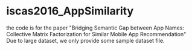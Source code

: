 # iscas2016_AppSimilarity
the code is for the paper "Bridging Semantic Gap between App Names: Collective Matrix Factorization for Similar Mobile App Recommendation"
Due to large dataset, we only provide some sample dataset file.
